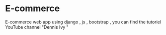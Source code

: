 # E-commerce
 E-commerce web app using django , js , bootstrap , you can find the tutoriel YouTube channel "Dennis Ivy "
